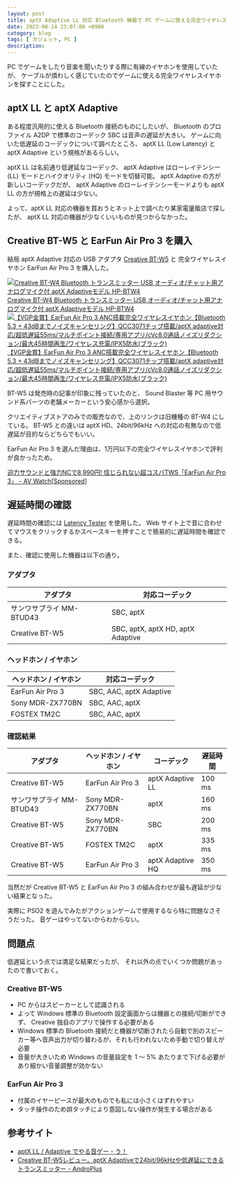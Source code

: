 ```yaml
---
layout: post
title: aptX Adaptive LL 対応 Bluetooth 機器で PC ゲームに使える完全ワイヤレスなオーディオ環境構築
date: 2023-08-14 23:07:00 +0900
category: blog
tags: [ ガジェット, PC ]
description:
---
```


PC でゲームをしたり音楽を聞いたりする際に有線のイヤホンを使用していたが、
ケーブルが煩わしく感じていたのでゲームに使える完全ワイヤレスイヤホンを探すことにした。

## aptX LL と aptX Adaptive

ある程度汎用的に使える Bluetooth 接続のものにしたいが、
Bluetooth のプロファイル A2DP で標準のコーデック SBC は音声の遅延が大きい。
ゲームに向いた低遅延のコーデックについて調べたところ、
aptX LL (Low Latency) と aptX Adaptive という規格があるらしい。

aptX LL は名前通り低遅延なコーデック、
aptX Adaptive はローレイテンシー (LL) モードとハイクオリティ (HQ) モードを切替可能。
aptX Adaptive の方が新しいコーデックだが、
aptX Adaptive のローレイテンシーモードよりも aptX LL の方が規格上の遅延は少ない。

よって、aptX LL 対応の機器を買おうとネット上で調べたり某家電量販店で探したが、
aptX LL 対応の機器が少なくいいものが見つからなかった。

## Creative BT-W5 と EarFun Air Pro 3 を購入 

結局 aptX Adaptive 対応の USB アダプタ
[Creative BT-W5](https://jp.creative.com/p/accessories/creative-bt-w5) と
完全ワイヤレスイヤホン EarFun Air Pro 3 を購入した。

<div class="affiliate-product-list">
    <a href="https://www.amazon.co.jp/dp/B0B1J2WTB2?tag=saasan-22" class="affiliate-product">
        <img src="https://m.media-amazon.com/images/I/41V33CRpvGL._AC_SY355_.jpg" alt="Creative BT-W4 Bluetooth トランスミッター USB オーディオ/チャット用アナログマイク付 aptX Adaptiveモデル HP-BTW4">
        <span class="affiliate-product-name">Creative BT-W4 Bluetooth トランスミッター USB オーディオ/チャット用アナログマイク付 aptX Adaptiveモデル HP-BTW4</span>
    </a>
    <a href="https://www.amazon.co.jp/dp/B0BNQ611R2?tag=saasan-22" class="affiliate-product">
        <img src="https://m.media-amazon.com/images/I/51mtle79kTL._AC_SX522_.jpg" alt="【VGP金賞】EarFun Air Pro 3 ANC搭載完全ワイヤレスイヤホン【Bluetooth 5.3 + 43dBまでノイズキャンセリング】QCC3071チップ搭載/aptX adaptive対応/超低遅延55ms/マルチポイント接続/専用アプリ/cVc8.0通話ノイズリダクション/最大45時間再生/ワイヤレス充電/IPX5防水(ブラック)">
        <span class="affiliate-product-name">【VGP金賞】EarFun Air Pro 3 ANC搭載完全ワイヤレスイヤホン【Bluetooth 5.3 + 43dBまでノイズキャンセリング】QCC3071チップ搭載/aptX adaptive対応/超低遅延55ms/マルチポイント接続/専用アプリ/cVc8.0通話ノイズリダクション/最大45時間再生/ワイヤレス充電/IPX5防水(ブラック)</span>
    </a>
</div>

BT-W5 は発売時の記事が印象に残っていたのと、
Sound Blaster 等 PC 用サウンド系パーツの老舗メーカーという安心感から選択。

クリエイティブストアのみでの販売なので、上のリンクは旧機種の BT-W4 にしている。
BT-W5 との違いは aptX HD、24bit/96kHz への対応の有無なので低遅延が目的ならどちらでもいい。

EarFun Air Pro 3 を選んだ理由は、1万円以下の完全ワイヤレスイヤホンで評判が良かったため。

[迫力サウンドと強力NCで8,990円! 信じられない超コスパTWS「EarFun Air Pro 3」 - AV Watch[Sponsored]](https://av.watch.impress.co.jp/docs/topic/special/1500373.html)

## 遅延時間の確認

遅延時間の確認には
[Latency Tester](https://nullvoxpopuli.github.io/latency-tester/)
を使用した。
Web サイト上で音に合わせてマウスをクリックするかスペースキーを押すことで簡易的に遅延時間を確認できる。

また、確認に使用した機器は以下の通り。

### アダプタ

| アダプタ | 対応コーデック |
| --- | --- |
| サンワサプライ MM-BTUD43 | SBC, aptX |
| Creative BT-W5 | SBC, aptX, aptX HD, aptX Adaptive |

### ヘッドホン / イヤホン

| ヘッドホン / イヤホン | 対応コーデック |
| --- | --- |
| EarFun Air Pro 3 | SBC, AAC, aptX Adaptive |
| Sony MDR-ZX770BN | SBC, AAC, aptX |
| FOSTEX TM2C | SBC, AAC, aptX |

### 確認結果

| アダプタ | ヘッドホン / イヤホン | コーデック | 遅延時間 |
| --- | --- | --- | --- |
| Creative BT-W5 | EarFun Air Pro 3 | aptX Adaptive LL | 100 ms |
| サンワサプライ MM-BTUD43 | Sony MDR-ZX770BN | aptX | 160 ms |
| Creative BT-W5 | Sony MDR-ZX770BN | SBC | 200 ms |
| Creative BT-W5 | FOSTEX TM2C | aptX | 335 ms |
| Creative BT-W5 | EarFun Air Pro 3 | aptX Adaptive HQ | 350 ms |

当然だが Creative BT-W5 と EarFun Air Pro 3
の組み合わせが最も遅延が少ない結果となった。

実際に PSO2 を遊んでみたがアクションゲームで使用するなら特に問題なさそうだった。
音ゲーはやってないからわからない。

## 問題点

低遅延という点では満足な結果だったが、
それ以外の点でいくつか問題があったので書いておく。

### Creative BT-W5

- PC からはスピーカーとして認識される
- よって Windows 標準の Bluetooth 設定画面からは機器との接続/切断ができず、 Creative 独自のアプリで操作する必要がある
- Windows 標準の Bluetooth 接続だと機器が切断されたら自動で別のスピーカー等へ音声出力が切り替わるが、それも行われないため手動で切り替えが必要
- 音量が大きいため Windows の音量設定を 1 ～ 5% あたりまで下げる必要があり細かい音量調整が効かない

### EarFun Air Pro 3

- 付属のイヤーピースが最大のものでも私には小さくはずれやすい
- タッチ操作のため誤タッチにより意図しない操作が発生する場合がある

## 参考サイト

- [aptX LL / Adaptive でやる音ゲー - う！](https://uzuky.hatenablog.com/entry/20201215/1608005651)
- [Creative BT-W5レビュー。aptX Adaptiveで24bit/96kHzや低遅延にできるトランスミッター - AndroPlus](https://androplus.org/entry/creative-bt-w5-review/)
